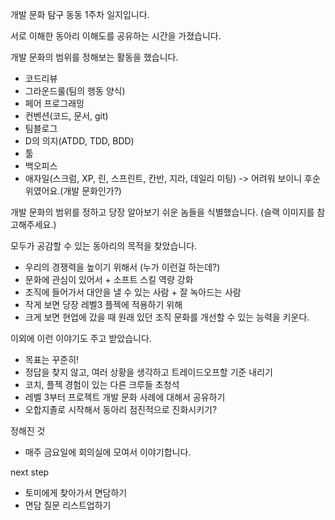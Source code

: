 개발 문화 탐구 동동 1주차 일지입니다.

서로 이해한 동아리 이해도를 공유하는 시간을 가졌습니다.

개발 문화의 범위를 정해보는 활동을 했습니다.
- 코드리뷰
- 그라운드룰(팀의 행동 양식)
- 페어 프로그래밍
- 컨벤션(코드, 문서, git)
- 팀블로그
- D의 의지(ATDD, TDD, BDD)
- 툴
- 백오피스
- 애자일(스크럼, XP, 린, 스프린트, 칸반, 지라, 데일리 미팅) -> 어려워 보이니 후순위였어요.(개발 문화인가?)

개발 문화의 범위를 정하고 당장 알아보기 쉬운 놈들을 식별했습니다. (슬랙 이미지를 참고해주세요.)

모두가 공감할 수 있는 동아리의 목적을 찾았습니다.
- 우리의 경쟁력을 높이기 위해서 (누가 이런걸 하는데?)
- 문화에 관심이 있어서 + 소프트 스킬 역량 강화
- 조직에 들어가서 대안을 낼 수 있는 사람 + 잘 녹아드는 사람
- 작게 보면 당장 레벨3 플젝에 적용하기 위해
- 크게 보면 현업에 갔을 때 원래 있던 조직 문화를 개선할 수 있는 능력을 키운다.

이외에 이런 이야기도 주고 받았습니다.

- 목표는 꾸준히!
- 정답을 찾지 않고, 여러 상황을 생각하고 트레이드오프할 기준 내리기
- 코치, 플젝 경험이 있는 다른 크루들 초청석
- 레벨 3부터 프로젝트 개발 문화 사례에 대해서 공유하기
- 오합지졸로 시작해서 동아리 점진적으로 진화시키기?

정해진 것
- 매주 금요일에 회의실에 모여서 이야기합니다.

next step
- 토미에게 찾아가서 면담하기
- 면담 질문 리스트업하기
